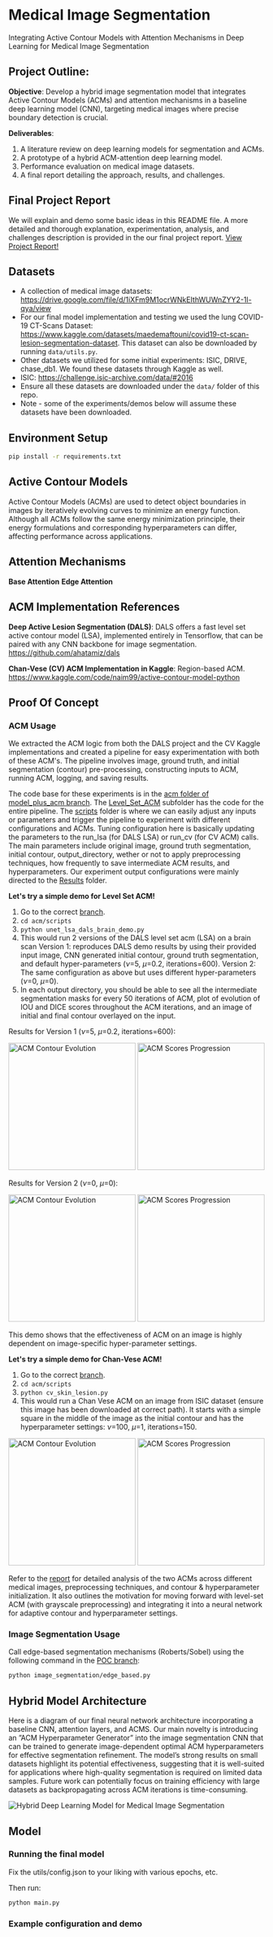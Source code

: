 # Medical Image Segmentation
Integrating Active Contour Models with Attention Mechanisms in Deep Learning for Medical Image Segmentation

## Project Outline:
**Objective**: Develop a hybrid image segmentation model that integrates Active Contour Models (ACMs) and attention mechanisms in a baseline deep learning model (CNN), targeting medical images where precise boundary detection is crucial.

**Deliverables**:
1. A literature review on deep learning models for segmentation and ACMs.
2. A prototype of a hybrid ACM-attention deep learning model.
3. Performance evaluation on medical image datasets.
4. A final report detailing the approach, results, and challenges.

## Final Project Report
We will explain and demo some basic ideas in this README file. A more detailed and thorough explanation, experimentation, analysis, and challenges description is provided in the our final project report.
[View Project Report!](Graduate_Capstone_Report.pdf)

## Datasets 
* A collection of medical image datasets: https://drive.google.com/file/d/1iXFm9M1ocrWNkEIthWUWnZYY2-1l-qya/view 
* For our final model implementation and testing we used the lung COVID-19 CT-Scans Dataset: https://www.kaggle.com/datasets/maedemaftouni/covid19-ct-scan-lesion-segmentation-dataset. This dataset can also be downloaded by running `data/utils.py`.
* Other datasets we utilized for some initial experiments: ISIC, DRIVE, chase_db1. We found these datasets through Kaggle as well.
* ISIC: https://challenge.isic-archive.com/data/#2016
* Ensure all these datasets are downloaded under the `data/` folder of this repo.
* Note - some of the experiments/demos below will assume these datasets have been downloaded.

## Environment Setup
```bash
pip install -r requirements.txt 
```

## Active Contour Models
Active Contour Models (ACMs) are used to detect object boundaries in images by iteratively evolving curves to minimize an energy function. Although all ACMs follow the same energy minimization principle, their energy formulations and corresponding hyperparameters can differ, affecting performance across applications.

## Attention Mechanisms
**Base Attention**
**Edge Attention**

## ACM Implementation References

**Deep Active Lesion Segmentation (DALS)**: DALS offers a fast level set active contour model (LSA), implemented entirely in Tensorflow, that can be paired with any CNN backbone for image segmentation.
https://github.com/ahatamiz/dals 

**Chan-Vese (CV) ACM Implementation in Kaggle**: Region-based ACM.
https://www.kaggle.com/code/naim99/active-contour-model-python


## Proof Of Concept
### ACM Usage
We extracted the ACM logic from both the DALS project and the CV Kaggle implementations and created a pipeline for easy experimentation with both of these ACM's. The pipeline involves image, ground truth, and initial segmentation (contour) pre-processing, constructing inputs to ACM, running ACM, logging, and saving results.

The code base for these experiments is in the [acm folder of model_plus_acm branch](https://github.com/shairaalam19/medicalimagesegmentation/tree/model_plus_acm/acm). The [Level_Set_ACM](https://github.com/shairaalam19/medicalimagesegmentation/tree/model_plus_acm/acm/Level_Set_ACM) subfolder has the code for the entire pipeline. The [scripts](https://github.com/shairaalam19/medicalimagesegmentation/tree/model_plus_acm/acm/scripts) folder is where we can easily adjust any inputs or parameters and trigger the pipeline to experiment with different configurations and ACMs. Tuning configuration here is basically updating the parameters to the run_lsa (for DALS LSA) or run_cv (for CV ACM) calls. The main parameters include original image, ground truth segmentation, initial contour, output_directory, wether or not to apply preprocessing techniques, how frequently to save intermediate ACM results, and hyperparameters. Our experiment output configurations were mainly directed to the [Results](https://github.com/shairaalam19/medicalimagesegmentation/tree/model_plus_acm/acm/Results) folder.

**Let's try a simple demo for Level Set ACM!**

1. Go to the correct [branch](https://github.com/shairaalam19/medicalimagesegmentation/tree/model_plus_acm/acm).
2. `cd acm/scripts`  
3. `python unet_lsa_dals_brain_demo.py`
4. This would run 2 versions of the DALS level set acm (LSA) on a brain scan
  Version 1: reproduces DALS demo results by using their provided input image, CNN generated initial contour, ground truth segmentation, and default hyper-parameters ($\nu$=5, $\mu$=0.2, iterations=600).
  Version 2: The same configuration as above but uses different hyper-parameters ($\nu$=0, $\mu$=0).
5. In each output directory, you should be able to see all the intermediate segmentation masks for every 50 iterations of ACM, plot of evolution of IOU and DICE scores throughout the ACM iterations, and an image of initial and final contour overlayed on the input.

Results for Version 1 ($\nu$=5, $\mu$=0.2, iterations=600):
<p float="left">
  <img src="readme_images/acm_brain_demo.png" alt="ACM Contour Evolution" width="250" height="250"/>
  <img src="readme_images/acm_scores_brain_demo.png" alt="ACM Scores Progression" width="250" height="250"/>
</p>


Results for Version 2 ($\nu$=0, $\mu$=0):
<p float="left">
  <img src="readme_images/acm_brain_demo_2.png" alt="ACM Contour Evolution" width="250" height="250"/>
  <img src="readme_images/acm_scores_brain_demo_2.png" alt="ACM Scores Progression" width="250" height="250"/>
</p>

This demo shows that the effectiveness of ACM on an image is highly dependent on image-specific hyper-parameter settings. 

**Let's try a simple demo for Chan-Vese ACM!**

1. Go to the correct [branch](https://github.com/shairaalam19/medicalimagesegmentation/tree/model_plus_acm/acm).
2. `cd acm/scripts`  
3. `python cv_skin_lesion.py`
4. This would run a Chan Vese ACM on an image from ISIC dataset (ensure this image has been downloaded at correct path). It starts with a simple square in the middle of the image as the initial contour and has the hyperparameter settings: $\nu$=100, $\mu$=1, iterations=150.

<p float="left">
  <img src="readme_images/acm_skin_demo.png" alt="ACM Contour Evolution" width="250" height="250"/>
  <img src="readme_images/acm_scores_skin_demo.png" alt="ACM Scores Progression" width="250" height="250"/>
</p>

Refer to the [report](Graduate_Capstone_Report.pdf) for detailed analysis of the two ACMs across different medical images, preprocessing techniques, and contour & hyperparameter initialization. It also outlines the motivation for moving forward with level-set ACM (with grayscale preprocessing) and integrating it into a neural network for adaptive contour and hyperparameter settings.


### Image Segmentation Usage
Call edge-based segmentation mechanisms (Roberts/Sobel) using the following command in the [POC branch](https://github.com/shairaalam19/medicalimagesegmentation/tree/POC): 
```bash
python image_segmentation/edge_based.py
```

## Hybrid Model Architecture
Here is a diagram of our final neural network architecture incorporating a baseline CNN, attention layers, and ACMS. Our main novelty is introducing an ”ACM Hyperparameter Generator” into the image segmentation CNN that can be trained to generate image-dependent optimal ACM hyperparameters for effective segmentation refinement. The model’s strong results on small datasets highlight its potential effectiveness, suggesting that it is well-suited for applications where high-quality segmentation is required on limited data samples. Future work can potentially focus on training efficiency with large datasets as backpropagating across ACM iterations is time-consuming.

![Hybrid Deep Learning Model for Medical Image Segmentation](readme_images/acm_plus_cnn.png)

## Model
### Running the final model
Fix the utils/config.json to your liking with various epochs, etc. 

Then run: 
```sh
python main.py
```

### Example configuration and demo